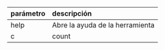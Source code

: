|parámetro|descripción|
|:--------|:----------|
|help|Abre la ayuda de la herramienta|
|c | count|Imprime solo el número de linea encontradas|
